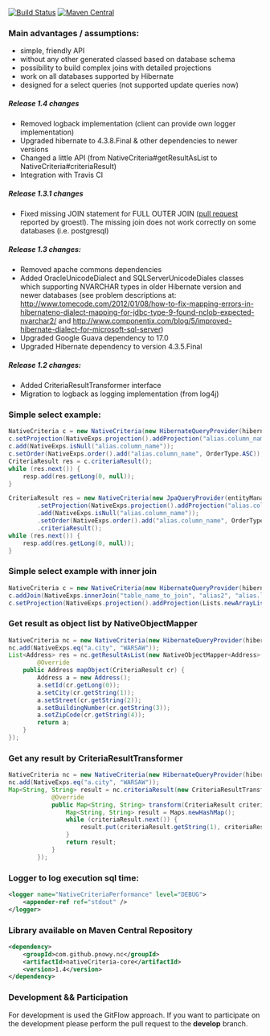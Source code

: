 
[![Build Status](https://travis-ci.org/pnowy/NativeCriteria.svg?branch=develop)](https://travis-ci.org/pnowy/NativeCriteria)
[![Maven Central](https://maven-badges.herokuapp.com/maven-central/cz.jirutka.rsql/rsql-parser/badge.svg)](https://maven-badges.herokuapp.com/maven-central/com.github.pnowy.nc/nativeCriteria-core)

### Main advantages / assumptions:
 * simple, friendly API
 * without any other generated classed based on database schema
 * possibility to build complex joins with detailed projections
 * work on all databases supported by Hibernate
 * designed for a select queries (not supported update queries now)

##### Release 1.4 changes
  * Removed logback implementation (client can provide own logger implementation)
  * Upgraded hibernate to 4.3.8.Final & other dependencies to newer versions
  * Changed a little API (from NativeCriteria#getResultAsList to NativeCriteria#criteriaResult)
  * Integration with Travis CI

##### Release 1.3.1 changes
 * Fixed missing JOIN statement for FULL OUTER JOIN ([pull request](https://github.com/pnowy/NativeCriteria/pull/1) reported by groestl).
   The missing join does not work correctly on some databases (i.e. postgresql)

##### Release 1.3 changes:
 * Removed apache commons dependencies
 * Added OracleUnicodeDialect and SQLServerUnicodeDiales classes which supporting NVARCHAR types in older Hibernate version and newer databases
 	(see problem descriptions at: http://www.tomecode.com/2012/01/08/how-to-fix-mapping-errors-in-hibernateno-dialect-mapping-for-jdbc-type-9-found-nclob-expected-nvarchar2/
 	 and http://www.componentix.com/blog/5/improved-hibernate-dialect-for-microsoft-sql-server)
 * Upgraded Google Guava dependency to 17.0
 * Upgraded Hibernate dependency to version 4.3.5.Final

##### Release 1.2 changes:
 * Added CriteriaResultTransformer interface
 * Migration to logback as logging implementation (from log4j)

### Simple select example:

```java
NativeCriteria c = new NativeCriteria(new HibernateQueryProvider(hibernateSession), "table_name", "alias");
c.setProjection(NativeExps.projection().addProjection("alias.column_name"));  
c.add(NativeExps.isNull("alias.column_name"));
c.setOrder(NativeExps.order().add("alias.column_name", OrderType.ASC));
CriteriaResult res = c.criteriaResult();
while (res.next()) {
	resp.add(res.getLong(0, null));
}

CriteriaResult res = new NativeCriteria(new JpaQueryProvider(entityManager), "table_name", "alias")
		.setProjection(NativeExps.projection().addProjection("alias.column_name"));  
		.add(NativeExps.isNull("alias.column_name"));
		.setOrder(NativeExps.order().add("alias.column_name", OrderType.ASC))
		.criteriaResult();
while (res.next()) {
	resp.add(res.getLong(0, null));
}
```
### Simple select example with inner join

```java
NativeCriteria c = new NativeCriteria(new HibernateQueryProvider(hibernateSession), "table_name", "alias");
c.addJoin(NativeExps.innerJoin("table_name_to_join", "alias2", "alias.left_column", "alias2.right_column"));
c.setProjection(NativeExps.projection().addProjection(Lists.newArrayList("alias.table_column","alias2.table_column")));
```

### Get result as object list by NativeObjectMapper

```java
NativeCriteria nc = new NativeCriteria(new HibernateQueryProvider(hibernateSession), "ADDRESS", "a");
nc.add(NativeExps.eq("a.city", "WARSAW"));
List<Address> res = nc.getResultAsList(new NativeObjectMapper<Address>() {
        @Override
	public Address mapObject(CriteriaResult cr) {
		Address a = new Address();
		a.setId(cr.getLong(0));
		a.setCity(cr.getString(1));
		a.setStreet(cr.getString(2));
		a.setBuildingNumber(cr.getString(3));
		a.setZipCode(cr.getString(4));
		return a;
	}
});

```

### Get any result by CriteriaResultTransformer

```java
NativeCriteria nc = new NativeCriteria(new HibernateQueryProvider(hibernateSession), "ADDRESS", "a");
nc.add(NativeExps.eq("a.city", "WARSAW"));
Map<String, String> result = nc.criteriaResult(new CriteriaResultTransformer<Map<String, String>>() {
			@Override
			public Map<String, String> transform(CriteriaResult criteriaResult) {
				Map<String, String> result = Maps.newHashMap();
				while (criteriaResult.next()) {
					result.put(criteriaResult.getString(1), criteriaResult.getString(4));
				}
				return result;
			}
		});

```

### Logger to log execution sql time:
```xml
<logger name="NativeCriteriaPerformance" level="DEBUG">
	<appender-ref ref="stdout" />
</logger>
```

### Library available on Maven Central Repository
```xml
<dependency>
	<groupId>com.github.pnowy.nc</groupId>
	<artifactId>nativeCriteria-core</artifactId>
	<version>1.4</version>
</dependency>
```

### Development && Participation

For development is used the GitFlow approach. If you want to participate on the development please perform the pull request to the **develop** branch.